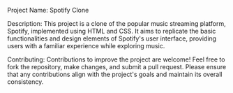 Project Name: Spotify Clone

Description:
This project is a clone of the popular music streaming platform, Spotify, implemented using HTML and CSS. It aims to replicate the basic functionalities and design elements of Spotify's user interface, providing users with a familiar experience while exploring music.

Contributing:
Contributions to improve the project are welcome! Feel free to fork the repository, make changes, and submit a pull request. Please ensure that any contributions align with the project's goals and maintain its overall consistency.
